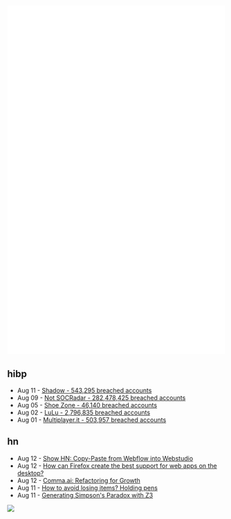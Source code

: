 ![Metrics](https://raw.githubusercontent.com/phixion/phixion/master/metrics.svg)

## hibp

<!--
for https://github.com/phixion/phixion/blob/main/.github/workflows/feeds.yml
-->
<!--START_SECTION:haveibeenpwnd-->
- Aug 11 - [Shadow - 543,295 breached accounts](https://haveibeenpwned.com/PwnedWebsites#Shadow)
- Aug 09 - [Not SOCRadar - 282,478,425 breached accounts](https://haveibeenpwned.com/PwnedWebsites#NotSOCRadar)
- Aug 05 - [Shoe Zone - 46,140 breached accounts](https://haveibeenpwned.com/PwnedWebsites#ShoeZone)
- Aug 02 - [LuLu - 2,796,835 breached accounts](https://haveibeenpwned.com/PwnedWebsites#LuLu)
- Aug 01 - [Multiplayer.it - 503,957 breached accounts](https://haveibeenpwned.com/PwnedWebsites#MultiplayerIt)
<!--END_SECTION:haveibeenpwnd-->

## hn

<!--
for https://github.com/phixion/phixion/blob/main/.github/workflows/feeds.yml
-->
<!--START_SECTION:hn-->
- Aug 12 - [Show HN: Copy-Paste from Webflow into Webstudio](https://webstudio.is/copy-paste)
- Aug 12 - [How can Firefox create the best support for web apps on the desktop?](https://connect.mozilla.org/t5/discussions/how-can-firefox-create-the-best-support-for-web-apps-on-the/td-p/60561)
- Aug 12 - [Comma.ai: Refactoring for Growth](https://blog.comma.ai/refactoring-for-growth/)
- Aug 11 - [How to avoid losing items? Holding pens](https://blog.alexwendland.com/2024-07-07-holding-pens/)
- Aug 11 - [Generating Simpson's Paradox with Z3](https://kevinlynagh.com/z3-simpsons-paradox/)
<!--END_SECTION:hn-->

<!--
for https://yhype.me
-->
![](https://hit.yhype.me/github/profile?user_id=13013670)
